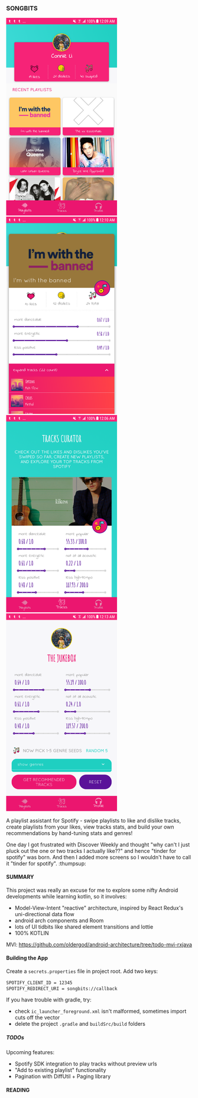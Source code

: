### SONGBITS

<img src="screenshots/home.png" width="300" />
<img src="screenshots/playlist_card.png" width="300" />
<img src="screenshots/stash_likes.png" width="300" />
<img src="screenshots/profile.png" width="300" />

A playlist assistant for Spotify - swipe playlists to like and dislike tracks, create playlists from your likes, view tracks 
stats, 
and build your own recommendations by hand-tuning stats and genres! 

One day I got frustrated with Discover Weekly and thought "why can't 
I just pluck out the one or two tracks I actually like??" and hence "tinder for spotify" was born. And then I added more screens so I 
wouldn't have to call it "tinder for spotify". :thumpsup:
 
 

#### SUMMARY 

This project was really an excuse for me to explore some nifty Android developments while learning kotlin, so it 
involves:
- Model-View-Intent "reactive" architecture, inspired by React Redux's uni-directional data flow
- android arch components and Room
- lots of UI tidbits like shared element transitions and lottie
- 100% KOTLIN

MVI: https://github.com/oldergod/android-architecture/tree/todo-mvi-rxjava



#### Building the App 

Create a `secrets.properties` file in project root. Add two keys:
```
SPOTIFY_CLIENT_ID = 12345 
SPOTIFY_REDIRECT_URI = songbits://callback
```

If you have trouble with gradle, try:
 - check `ic_launcher_foreground.xml` isn't malformed, sometimes import cuts off the vector
 - delete the project `.gradle` and `buildSrc/build` folders
 
 
##### TODOs

Upcoming features:
- Spotify SDK integration to play tracks without preview urls
- "Add to existing playlist" functionality
- Pagination with DiffUtil + Paging library

#### READING

